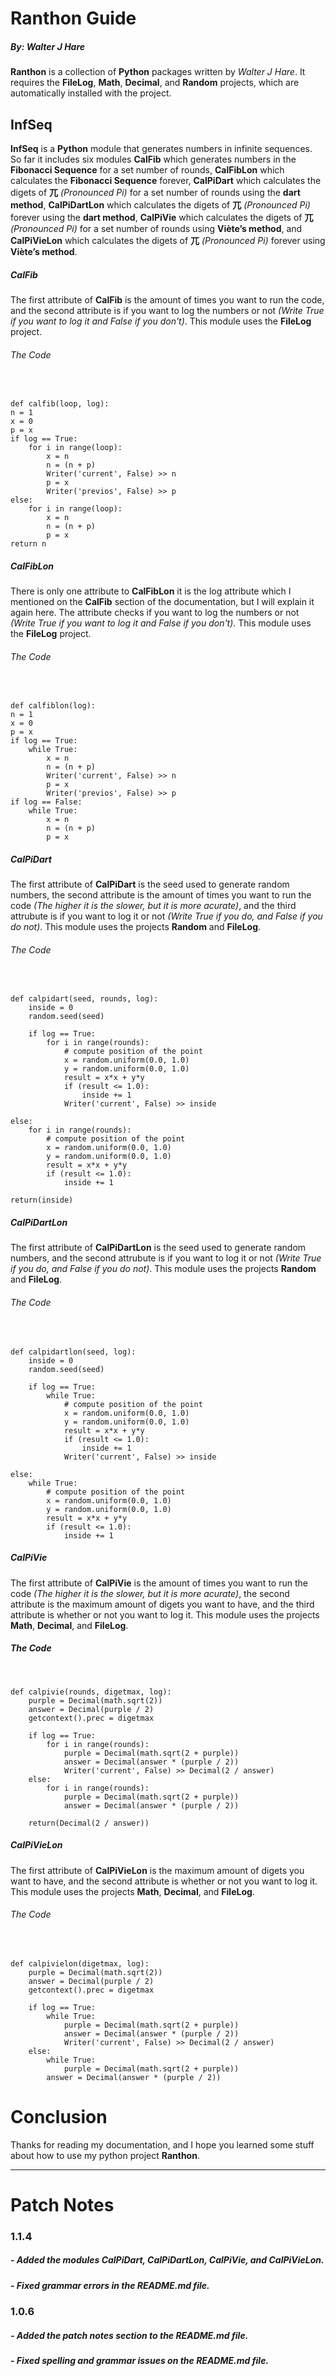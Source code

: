 # Ranthon Guide
##### By: *Walter J Hare*
**Ranthon** is a collection of **Python** packages written by *Walter J Hare*. It requires the **FileLog**, **Math**, **Decimal**, and **Random** projects, which are automatically installed with the project.
## InfSeq
**InfSeq** is a **Python** module that generates numbers in infinite sequences. So far it includes six modules **CalFib** which generates numbers in the **Fibonacci Sequence** for a set number of rounds, **CalFibLon**  which calculates the **Fibonacci Sequence** forever, **CalPiDart** which calculates the digets of **兀** *(Pronounced Pi)* for a set number of rounds using the **dart method**, **CalPiDartLon** which calculates the digets of **兀** *(Pronounced Pi)* forever using the **dart method**, **CalPiVie** which calculates the digets of **兀** *(Pronounced Pi)* for a set number of rounds using **Viète’s method**, and **CalPiVieLon** which calculates the digets of **兀** *(Pronounced Pi)* forever using **Viète’s method**.
##### CalFib
The first attribute of **CalFib** is the amount of times you want to run the code, and the second attribute is if you want to log the numbers or not *(Write True if you want to log it and False if you don't)*. This module uses the **FileLog** project.
###### The Code
&nbsp;

    def calfib(loop, log):
    n = 1
    x = 0
    p = x
    if log == True:
        for i in range(loop):
            x = n
            n = (n + p)
            Writer('current', False) >> n
            p = x
            Writer('previos', False) >> p
    else:
        for i in range(loop):
            x = n
            n = (n + p)
            p = x
    return n
##### CalFibLon
There is only one attribute to **CalFibLon** it is the log attribute which I mentioned on the **CalFib** section of the documentation, but I will explain it again here. The attribute checks if you want to log the numbers or not *(Write True if you want to log it and False if you don't)*. This module uses the **FileLog** project.
###### The Code
&nbsp;

    def calfiblon(log):
    n = 1
    x = 0
    p = x
    if log == True:
        while True:
            x = n
            n = (n + p)
            Writer('current', False) >> n
            p = x
            Writer('previos', False) >> p
    if log == False:
        while True:
            x = n
            n = (n + p)
            p = x
##### CalPiDart
The first attribute of **CalPiDart** is the seed used to generate random numbers, the second attribute is the amount of times you want to run the code *(The higher it is the slower, but it is more acurate)*, and the third attrubute is if you want to log it or not *(Write True if you do, and False if you do not)*. This module uses the projects **Random** and **FileLog**.
###### The Code
&nbsp;

    def calpidart(seed, rounds, log):
        inside = 0
        random.seed(seed)

        if log == True:
            for i in range(rounds):
                # compute position of the point
                x = random.uniform(0.0, 1.0)
                y = random.uniform(0.0, 1.0)
                result = x*x + y*y
                if (result <= 1.0):
                    inside += 1
                Writer('current', False) >> inside

    else:
        for i in range(rounds):
            # compute position of the point
            x = random.uniform(0.0, 1.0)
            y = random.uniform(0.0, 1.0)
            result = x*x + y*y
            if (result <= 1.0):
                inside += 1

    return(inside)

##### CalPiDartLon
The first attribute of **CalPiDartLon** is the seed used to generate random numbers, and the second attrubute is if you want to log it or not *(Write True if you do, and False if you do not)*. This module uses the projects **Random** and **FileLog**.
###### The Code
&nbsp;

    def calpidartlon(seed, log):
        inside = 0
        random.seed(seed)

        if log == True:
            while True:
                # compute position of the point
                x = random.uniform(0.0, 1.0)
                y = random.uniform(0.0, 1.0)
                result = x*x + y*y
                if (result <= 1.0):
                    inside += 1
                Writer('current', False) >> inside

    else:
        while True:
            # compute position of the point
            x = random.uniform(0.0, 1.0)
            y = random.uniform(0.0, 1.0)
            result = x*x + y*y
            if (result <= 1.0):
                inside += 1
##### CalPiVie
The first attribute of **CalPiVie** is the amount of times you want to run the code *(The higher it is the slower, but it is more acurate)*, the second  attribute is the maximum amount of digets you want to have, and the third attribute is whether or not you want to log it. This module uses the projects **Math**, **Decimal**, and **FileLog**.
##### The Code
&nbsp;

    def calpivie(rounds, digetmax, log):
        purple = Decimal(math.sqrt(2))
        answer = Decimal(purple / 2)
        getcontext().prec = digetmax

        if log == True:
            for i in range(rounds):
                purple = Decimal(math.sqrt(2 + purple))
                answer = Decimal(answer * (purple / 2))
                Writer('current', False) >> Decimal(2 / answer)
        else:
            for i in range(rounds):
                purple = Decimal(math.sqrt(2 + purple))
                answer = Decimal(answer * (purple / 2))
                      
        return(Decimal(2 / answer))

##### CalPiVieLon
The first attribute of **CalPiVieLon** is the maximum amount of digets you want to have, and the second attribute is whether or not you want to log it. This module uses the projects **Math**, **Decimal**, and **FileLog**.
###### The Code
&nbsp;

    def calpivielon(digetmax, log):
        purple = Decimal(math.sqrt(2))
        answer = Decimal(purple / 2)
        getcontext().prec = digetmax

        if log == True:
            while True:
                purple = Decimal(math.sqrt(2 + purple))
                answer = Decimal(answer * (purple / 2))
                Writer('current', False) >> Decimal(2 / answer)
        else:
            while True:
                purple = Decimal(math.sqrt(2 + purple))
            answer = Decimal(answer * (purple / 2))



# Conclusion
Thanks for reading my documentation, and I hope you learned some stuff about how to use my python project **Ranthon**.

---
# Patch Notes
### 1.1.4
##### - Added the modules CalPiDart, CalPiDartLon, CalPiVie, and CalPiVieLon.
##### - Fixed grammar errors in the README.md file.
### 1.0.6
##### - Added the patch notes section to the README.md file.
##### - Fixed spelling and grammar issues on the README.md file.